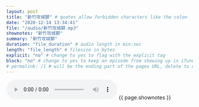 ```yaml
---
layout: post
title: "新竹攻城獅" # quotes allow forbidden characters like the colon
date: "2020-12-14 13:34:41"
file: "/audio/新竹攻城獅.mp3"
shownotes: "新竹攻城獅"
summary: "新竹攻城獅"
duration: "file_duration" # audio length in min:sec
length: "file_length" # filesize in bytes
explicit: "no" # change to yes to flag with the explicit tag
block: "no" # change to yes to keep an episode from showing up in iTunes
# permalink: /1 # will be the ending part of the pages URL, delete to default to the title
---
```


<audio controls>
<source src="{{site.url}}{{site.baseurl}}{{ page.file }}" type="audio/x-mp3">
Your browser does not support the audio element.
</audio>
{{ page.shownotes }}
